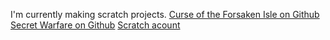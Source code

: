 I'm currently making scratch projects.       [Curse of the Forsaken Isle on Github](https://sullydux.github.io/Curse/)  [Secret Warfare on Github](https://sullydux.github.io/Secret-Warfare/)         [Scratch acount](https://scratch.mit.edu/users/sullydux/)
